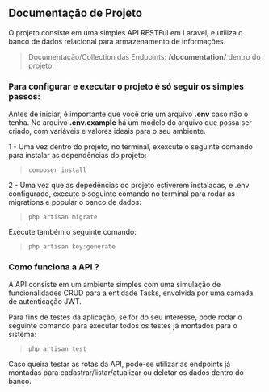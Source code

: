 ## Documentação de Projeto
O projeto consiste em uma simples API RESTFul em Laravel, e utiliza o banco de dados relacional para armazenamento de informações. 

> Documentação/Collection das Endpoints: **/documentation/** dentro do projeto. 

### Para configurar e executar o projeto é só seguir os simples passos:

Antes de iniciar, é importante que você crie um arquivo **.env** caso não o tenha. No arquivo **.env.example** há um modelo do arquivo que possa ser criado, com variáveis e valores ideais para o seu ambiente.

1 - Uma vez dentro do projeto, no terminal, exexcute o seguinte comando para instalar as dependências do projeto: 

> ```composer install```

2 - Uma vez que as depedências do projeto estiverem instaladas, e .env configurado, execute o seguinte comando no terminal para rodar as migrations e popular o banco de dados: 

>```php artisan migrate```

Execute também o seguinte comando:

> ```php artisan key:generate```

### Como funciona a API ?

A API consiste em um ambiente simples com uma simulação de funcionalidades CRUD para a entidade Tasks, envolvida por uma camada de autenticação JWT.

Para fins de testes da aplicação, se for do seu interesse, pode rodar o seguinte comando para executar todos os testes já montados para o sistema: 

> ```php artisan test```

Caso queira testar as rotas da API, pode-se utilizar as endpoints já montadas para cadastrar/listar/atualizar ou deletar os dados dentro do banco.
